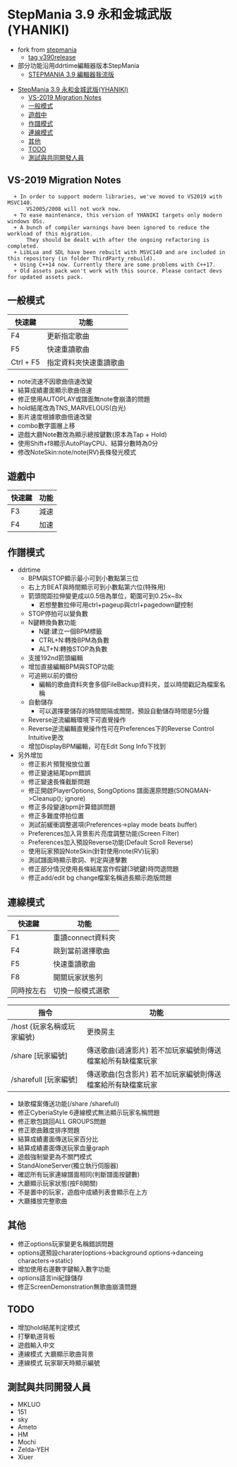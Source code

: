 # StepMania 3.9 永和金城武版(YHANIKI)
  + fork from [stepmania](https://github.com/stepmania/stepmania)
    - [tag v390release](https://github.com/stepmania/stepmania/releases/tag/v390release)
  + 部分功能沿用ddrtime編輯器版本StepMania
    - [STEPMANIA 3.9 編輯器我流版](https://forum.gamer.com.tw/C.php?bsn=16862&snA=1184)

<!-- TOC -->

- [StepMania 3.9 永和金城武版(YHANIKI)](#stepmania-39-永和金城武版yhaniki)
  - [VS-2019 Migration Notes](#vs-2019-migration-notes)
  - [一般模式](#一般模式)
  - [遊戲中](#遊戲中)
  - [作譜模式](#作譜模式)
  - [連線模式](#連線模式)
  - [其他](#其他)
  - [TODO](#todo)
  - [測試與共同開發人員](#測試與共同開發人員)

<!-- /TOC -->
 
## VS-2019 Migration Notes
  ```
    + In order to support modern libraries, we've moved to VS2019 with MSVC140.
        VS2005/2008 will not work now.
    + To ease maintenance, this version of YHANIKI targets only modern windows OSs.
    + A bunch of compiler warnings have been ignored to reduce the workload of this migration.
        They should be dealt with after the ongoing refactoring is completed.
    + LibLua and SDL have been rebuilt with MSVC140 and are included in this repository (in folder ThirdParty_rebuild).
    + Using C++14 now. Currently there are some problems with C++17.
    + Old assets pack won't work with this source. Please contact devs for updated assets pack.
  ```
 
## 一般模式
  | 快速鍵     | 功能                 |
  | -----     | -----                |
  | F4        | 更新指定歌曲          |
  | F5        | 快速重讀歌曲          |
  | Ctrl + F5 | 指定資料夾快速重讀歌曲 |
 
  + note流速不因歌曲倍速改變
  + 結算成績畫面顯示歌曲倍速
  + 修正使用AUTOPLAY或譜面無note會崩潰的問題
  + hold結尾改為TNS_MARVELOUS(白光)
  + 影片速度根據歌曲倍速改變
  + combo數字圖層上移
  + 遊戲大廳Note數改為顯示總按鍵數(原本為Tap + Hold)
  + 使用Shift+f8顯示AutoPlayCPU、結算分數時為0分
  + 修改NoteSkin:note/note(RV)長條發光模式

## 遊戲中
  | 快速鍵     | 功能          |
  | ----------| ------------- |
  | F3        | 減速          |
  | F4        | 加速          |

## 作譜模式
  + ddrtime
    - BPM與STOP顯示最小可到小數點第三位 
    - 右上方BEAT與時間顯示可到小數點第六位(特殊用) 
    - 箭頭間距拉伸變更成以0.5倍為單位，範圍可到0.25x~8x 
      + 若想整數拉伸可用ctrl+pageup與ctrl+pagedown鍵控制 
    - STOP停拍可以變負數 
    - N鍵轉換負數功能
      + N鍵:建立一個BPM標籤 
      + CTRL+N:轉換BPM為負數
      + ALT+N:轉換STOP為負數 
    - 支援192nd箭頭編輯 
    - 增加直接編輯BPM與STOP功能 
    - 可追朔以前的備份  
      + 編輯的歌曲資料夾會多個FileBackup資料夾，並以時間戳記為檔案名稱 
    - 自動儲存
      + 可以選擇要儲存的時間間隔或關閉，預設自動儲存時間是5分鐘  
    - Reverse逆流編輯環境下可直覺操作  
    - Reverse逆流編輯直覺操作性可在Preferences下的Reverse Control Intuitive更改  
    - 增加DisplayBPM編輯，可在Edit Song Info下找到
  + 另外增加
    - 修正影片預覽撥放位置
    - 修正變速結尾bpm錯誤
    - 修正變速長條截斷問題
    - 修正開啟PlayerOptions, SongOptions 譜面還原問題(SONGMAN->Cleanup(); ignore)
    - 修正多段變速bpm計算錯誤問題
    - 修正多難度停拍位置
    - 測試前緩衝調整選項(Preferences->play mode beats buffer)
    - Preferences加入背景影片亮度調整功能(Screen Filter)
    - Preferences加入預設Reverse功能(Default Scroll Reverse)
    - 使用玩家預設NoteSkin(針對使用note(RV)玩家)
    - 測試譜面時顯示歌詞、判定與連擊數
    - 修正部分情況使用長條結尾當作假鍵(3號鍵)時閃退問題
    - 修正add/edit bg change檔案名稱過長顯示跑版問題

## 連線模式

  | 快速鍵     | 功能             |
  | -----     | -----            |
  | F1        | 重讀connect資料夾 |
  | F4        | 跳到當前選擇歌曲   |
  | F5        | 快速重讀歌曲      |
  | F8        | 開關玩家狀態列    |
  | 同時按左右 | 切換一般模式選歌  |
  
  | 指令                      | 功能                                                  |
  | -----                    | -----                                                 |
  | /host {玩家名稱或玩家編號} | 更換房主                                               |
  | /share [玩家編號]         | 傳送歌曲(過濾影片) 若不加玩家編號則傳送檔案給所有缺檔案玩家 |
  | /sharefull [玩家編號]     | 傳送歌曲(包含影片) 若不加玩家編號則傳送檔案給所有缺檔案玩家 |
  
  + 缺歌檔案傳送功能(/share /sharefull)
  + 修正CyberiaStyle 6連線模式無法顯示玩家名稱問題
  + 修正歌包跳回ALL GROUPS問題
  + 修正歌曲難度排序問題
  + 結算成績畫面傳送玩家百分比
  + 結算成績畫面傳送玩家血量graph
  + 遊戲強制變更為不關門模式
  + StandAloneServer(獨立執行伺服器)
  + 確認所有玩家連線譜面相同(判斷譜面按鍵數)
  + 大廳顯示玩家狀態(按F8開關)
  + 不是置中的玩家，遊戲中成績列表會顯示在上方
  + 大廳播放完整歌曲

## 其他
   + 修正options玩家變更名稱錯誤問題
   + options選預設charater(options->background options->danceing characters->static)
   + 增加使用右邊數字鍵輸入數字功能
   + options語言ini紀錄儲存
   + 修正ScreenDemonstration無歌曲崩潰問題

## TODO
  + 增加hold結尾判定模式
  + 打擊軌道背板
  + 遊戲輸入中文
  + 連線模式 大廳顯示歌曲背景
  + 連線模式 玩家聊天時顯示編號
  
## 測試與共同開發人員
  + MKLUO
  + 151
  + sky
  + Ameto
  + HM
  + Mochi
  + Zelda-YEH
  + Xiuer
  